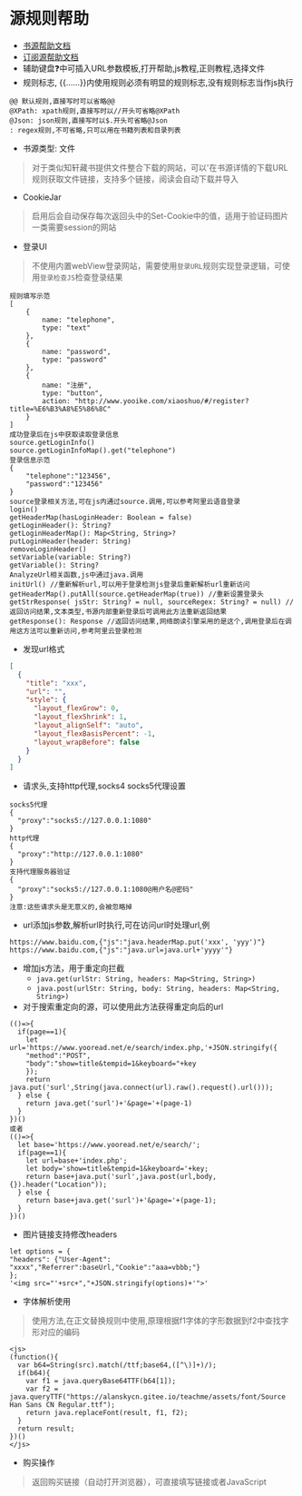 # 源规则帮助

* [书源帮助文档](https://alanskycn.gitee.io/teachme/Rule/source.html)
* [订阅源帮助文档](https://alanskycn.gitee.io/teachme/Rule/rss.html)
* 辅助键盘❓中可插入URL参数模板,打开帮助,js教程,正则教程,选择文件
* 规则标志, {{......}}内使用规则必须有明显的规则标志,没有规则标志当作js执行
```
@@ 默认规则,直接写时可以省略@@
@XPath: xpath规则,直接写时以//开头可省略@XPath
@Json: json规则,直接写时以$.开头可省略@Json
: regex规则,不可省略,只可以用在书籍列表和目录列表
```
* 书源类型: 文件
> 对于类似知轩藏书提供文件整合下载的网站，可以'在书源详情的下载URL规则获取文件链接，支持多个链接，阅读会自动下载并导入

* CookieJar
> 启用后会自动保存每次返回头中的Set-Cookie中的值，适用于验证码图片一类需要session的网站
* 登录UI
> 不使用内置webView登录网站，需要使用`登录URL`规则实现登录逻辑，可使用`登录检查JS`检查登录结果
```
规则填写示范
[
    {
        name: "telephone",
        type: "text"
    },
    {
        name: "password",
        type: "password"
    },
    {
        name: "注册",
        type: "button",
        action: "http://www.yooike.com/xiaoshuo/#/register?title=%E6%B3%A8%E5%86%8C"
    }
]
成功登录后在js中获取读取登录信息
source.getLoginInfo()
source.getLoginInfoMap().get("telephone")
登录信息示范
{
    "telephone":"123456",
    "password":"123456"
}
source登录相关方法,可在js内通过source.调用,可以参考阿里云语音登录
login()
getHeaderMap(hasLoginHeader: Boolean = false)
getLoginHeader(): String?
getLoginHeaderMap(): Map<String, String>?
putLoginHeader(header: String)
removeLoginHeader()
setVariable(variable: String?)
getVariable(): String?
AnalyzeUrl相关函数,js中通过java.调用
initUrl() //重新解析url,可以用于登录检测js登录后重新解析url重新访问
getHeaderMap().putAll(source.getHeaderMap(true)) //重新设置登录头
getStrResponse( jsStr: String? = null, sourceRegex: String? = null) //返回访问结果,文本类型,书源内部重新登录后可调用此方法重新返回结果
getResponse(): Response //返回访问结果,网络朗读引擎采用的是这个,调用登录后在调用这方法可以重新访问,参考阿里云登录检测
```

* 发现url格式
```json
[
  {
    "title": "xxx",
    "url": "",
    "style": {
      "layout_flexGrow": 0,
      "layout_flexShrink": 1,
      "layout_alignSelf": "auto",
      "layout_flexBasisPercent": -1,
      "layout_wrapBefore": false
    }
  }
]
```

* 请求头,支持http代理,socks4 socks5代理设置
```
socks5代理
{
  "proxy":"socks5://127.0.0.1:1080"
}
http代理
{
  "proxy":"http://127.0.0.1:1080"
}
支持代理服务器验证
{
  "proxy":"socks5://127.0.0.1:1080@用户名@密码"
}
注意:这些请求头是无意义的,会被忽略掉
```

* url添加js参数,解析url时执行,可在访问url时处理url,例
```
https://www.baidu.com,{"js":"java.headerMap.put('xxx', 'yyy')"}
https://www.baidu.com,{"js":"java.url=java.url+'yyyy'"}
```

* 增加js方法，用于重定向拦截
  * `java.get(urlStr: String, headers: Map<String, String>)`
  * `java.post(urlStr: String, body: String, headers: Map<String, String>)`
* 对于搜索重定向的源，可以使用此方法获得重定向后的url
```
(()=>{
  if(page==1){
    let url='https://www.yooread.net/e/search/index.php,'+JSON.stringify({
    "method":"POST",
    "body":"show=title&tempid=1&keyboard="+key
    });
    return java.put('surl',String(java.connect(url).raw().request().url()));
  } else {
    return java.get('surl')+'&page='+(page-1)
  }
})()
或者
(()=>{
  let base='https://www.yooread.net/e/search/';
  if(page==1){
    let url=base+'index.php';
    let body='show=title&tempid=1&keyboard='+key;
    return base+java.put('surl',java.post(url,body,{}).header("Location"));
  } else {
    return base+java.get('surl')+'&page='+(page-1);
  }
})()
```

* 图片链接支持修改headers
```
let options = {
"headers": {"User-Agent": "xxxx","Referrer":baseUrl,"Cookie":"aaa=vbbb;"}
};
'<img src="'+src+","+JSON.stringify(options)+'">'
```

* 字体解析使用
> 使用方法,在正文替换规则中使用,原理根据f1字体的字形数据到f2中查找字形对应的编码
```
<js>
(function(){
  var b64=String(src).match(/ttf;base64,([^\)]+)/);
  if(b64){
    var f1 = java.queryBase64TTF(b64[1]);
    var f2 = java.queryTTF("https://alanskycn.gitee.io/teachme/assets/font/Source Han Sans CN Regular.ttf");
    return java.replaceFont(result, f1, f2);
  }
  return result;
})()
</js>
```

* 购买操作
> 返回购买链接（自动打开浏览器），可直接填写链接或者JavaScript